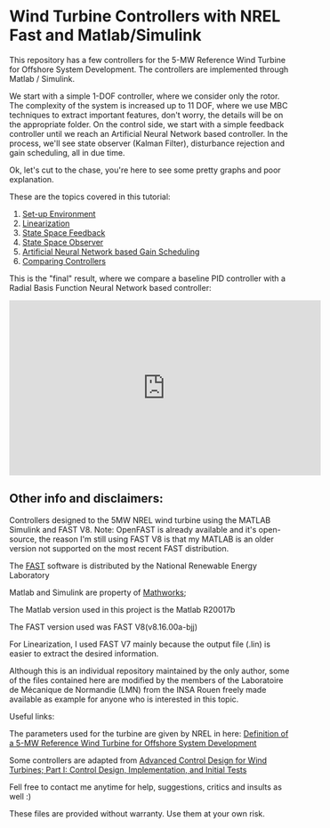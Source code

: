 # Wind Turbine Controllers with NREL Fast and Matlab/Simulink
This repository has a few controllers for the 5-MW Reference Wind Turbine for Offshore System Development.
The controllers are implemented through Matlab / Simulink.

We start with a simple 1-DOF controller, where we consider only the rotor.
The complexity of the system is increased up to 11 DOF, where we use MBC techniques to extract important features, don't worry, the details will be on the appropriate folder.
On the control side, we start with a simple feedback controller until we reach an Artificial Neural Network based controller. In the process, we'll see state observer (Kalman Filter), disturbance rejection and gain scheduling, all in due time.

Ok, let's cut to the chase, you're here to see some pretty graphs and poor explanation.

These are the topics covered in this tutorial:

1. [Set-up Environment](./Set-up%20Environment)
2. [Linearization](./Linearization)
3. [State Space Feedback](./State%20Space%20Feedback)
4. [State Space Observer](./State%20Space%20Observer)
5. [Artificial Neural Network based Gain Scheduling](./ANN%20GS)
6. [Comparing Controllers](./Comparing%20Controllers)

This is the "final" result, where we compare a baseline PID controller with a Radial Basis Function Neural Network based controller:

<iframe width="560" height="315" src="https://www.youtube.com/embed/4yMLgmyRM1s" title="YouTube video player" frameborder="0" allow="accelerometer; autoplay; clipboard-write; encrypted-media; gyroscope; picture-in-picture" allowfullscreen></iframe>

## Other info and disclaimers:

Controllers designed to the 5MW NREL wind turbine using the MATLAB Simulink and FAST V8.
Note: OpenFAST is already available and it's open-source, the reason I'm still using FAST V8 is that my MATLAB is an older version not supported on the most recent FAST distribution.

The [FAST](https://nwtc.nrel.gov/FAST) software is distributed by the National Renewable Energy Laboratory 

Matlab and Simulink are property of [Mathworks](http://www.mathworks.com/);

The Matlab version used in this project is the Matlab R20017b

The FAST version used was FAST V8(v8.16.00a-bjj)

For Linearization, I used FAST V7 mainly because the output file (.lin) is easier to extract the desired information.

Although this is an individual repository maintained by the only author, some of the files contained here are modified by the members of the Laboratoire de Mécanique de Normandie (LMN) from the INSA Rouen freely made available as example for anyone who is interested in this topic.

Useful links:

The parameters used for the turbine are given by NREL in here: [Definition of a 5-MW Reference Wind Turbine for Offshore System Development](http://www.nrel.gov/docs/fy09osti/38060.pdf)

Some controllers are adapted from [Advanced Control Design for Wind Turbines; Part I: Control Design, Implementation, and Initial Tests](http://www.mapcruzin.com/wind-power-publications/research-development/42437.pdf)


Fell free to contact me anytime for help, suggestions, critics and insults as well :)

These files are provided without warranty. Use them at your own risk.